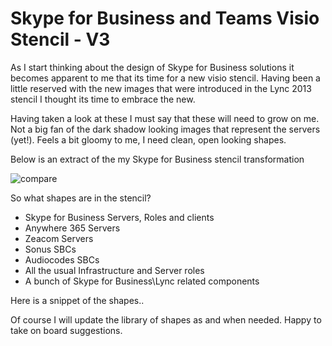 ﻿Skype for Business and Teams Visio Stencil - V3
===============================================

As I start thinking about the design of Skype for Business solutions it becomes apparent to me that its time for a new visio stencil. Having been a little reserved with the new images that were introduced in the Lync 2013 stencil I thought its time to embrace the new.

Having taken a look at these I must say that these will need to grow on me. Not a big fan of the dark shadow looking images that represent the servers (yet!). Feels a bit gloomy to me, I need clean, open looking shapes.

Below is an extract of the my Skype for Business stencil transformation

![compare](https://user-images.githubusercontent.com/51378700/91375513-05877a00-e86f-11ea-9bd1-18f4191f2cfb.png)


So what shapes are in the stencil?

* Skype for Business Servers, Roles and clients
* Anywhere 365 Servers
* Zeacom Servers
* Sonus SBCs
* Audiocodes SBCs
* All the usual Infrastructure and Server roles
* A bunch of Skype for Business\Lync related components

Here is a snippet of the shapes..


Of course I will update the library of shapes as and when needed. Happy to take on board suggestions.
